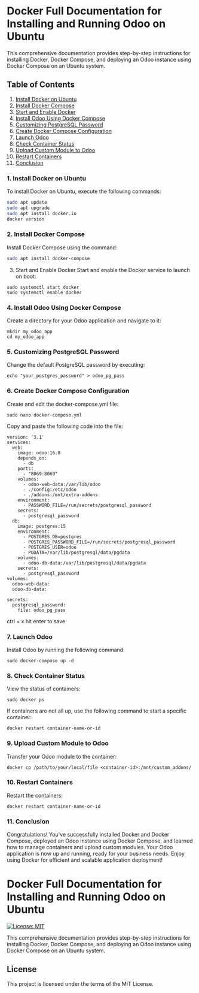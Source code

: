 # Docker Full Documentation for Installing and Running Odoo on Ubuntu

This comprehensive documentation provides step-by-step instructions for installing Docker, Docker Compose, and deploying an Odoo instance using Docker Compose on an Ubuntu system.

## Table of Contents
1. [Install Docker on Ubuntu](#install-docker-on-ubuntu)
2. [Install Docker Compose](#install-docker-compose)
3. [Start and Enable Docker](#start-and-enable-docker)
4. [Install Odoo Using Docker Compose](#install-odoo-using-docker-compose)
5. [Customizing PostgreSQL Password](#customizing-postgresql-password)
6. [Create Docker Compose Configuration](#create-docker-compose-yml)
7. [Launch Odoo](#deploy-odoo)
8. [Check Container Status](#check-container-status)
9. [Upload Custom Module to Odoo](#upload-custom-module-to-odoo)
10. [Restart Containers](#restart-containers)
11. [Conclusion](#conclusion)

### 1. Install Docker on Ubuntu
To install Docker on Ubuntu, execute the following commands:

```sh
sudo apt update
sudo apt upgrade
sudo apt install docker.io
docker version
````
### 2. Install Docker Compose
Install Docker Compose using the command:
```sh
sudo apt install docker-compose
```
3. Start and Enable Docker
Start and enable the Docker service to launch on boot:
```
sudo systemctl start docker
sudo systemctl enable docker
```
### 4. Install Odoo Using Docker Compose
Create a directory for your Odoo application and navigate to it:
```
mkdir my_odoo_app
cd my_odoo_app
```
### 5. Customizing PostgreSQL Password
Change the default PostgreSQL password by executing:
```
echo "your_postgres_password" > odoo_pg_pass
```
### 6. Create Docker Compose Configuration
Create and edit the docker-compose.yml file:
```
sudo nano docker-compose.yml
```
Copy and paste the following code into the file:
```
version: '3.1'
services:
  web:
    image: odoo:16.0
    depends_on:
      - db
    ports:
      - "8069:8069"
    volumes:
      - odoo-web-data:/var/lib/odoo
      - ./config:/etc/odoo
      - ./addons:/mnt/extra-addons
    environment:
      - PASSWORD_FILE=/run/secrets/postgresql_password
    secrets:
      - postgresql_password
  db:
    image: postgres:15
    environment:
      - POSTGRES_DB=postgres
      - POSTGRES_PASSWORD_FILE=/run/secrets/postgresql_password
      - POSTGRES_USER=odoo
      - PGDATA=/var/lib/postgresql/data/pgdata
    volumes:
      - odoo-db-data:/var/lib/postgresql/data/pgdata
    secrets:
      - postgresql_password
volumes:
  odoo-web-data:
  odoo-db-data:

secrets:
  postgresql_password:
    file: odoo_pg_pass
```
ctrl + x hit enter to save
### 7. Launch Odoo
Install Odoo by running the following command:
```
sudo docker-compose up -d
```
### 8. Check Container Status
View the status of containers:
```
sudo docker ps
```
If containers are not all up, use the following command to start a specific container:
```
docker restart container-name-or-id
```
### 9. Upload Custom Module to Odoo
Transfer your Odoo module to the container:
```
docker cp /path/to/your/local/file <container-id>:/mnt/custom_addons/
```
### 10. Restart Containers
Restart the containers:
```
docker restart container-name-or-id
```
### 11. Conclusion
Congratulations! You've successfully installed Docker and Docker Compose, deployed an Odoo instance using Docker Compose, and learned how to manage containers and upload custom modules. Your Odoo application is now up and running, ready for your business needs. Enjoy using Docker for efficient and scalable application deployment!

# Docker Full Documentation for Installing and Running Odoo on Ubuntu

[![License: MIT](https://img.shields.io/badge/License-MIT-yellow.svg)](https://opensource.org/licenses/MIT)

This comprehensive documentation provides step-by-step instructions for installing Docker, Docker Compose, and deploying an Odoo instance using Docker Compose on an Ubuntu system.

## License

This project is licensed under the terms of the MIT License.



